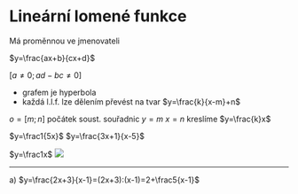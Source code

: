# Lineární lomené funkce

Má proměnnou ve jmenovateli

$y=\frac{ax+b}{cx+d}$

$[a\ne0;ad-bc\ne0]$

- grafem je hyperbola
- každá l.l.f. lze dělením převést na tvar $y=\frac{k}{x-m}+n$

$o=[m;n]$
počátek soust. souřadnic
$y=m$
$x=n$
kreslíme $y=\frac{k}x$

$y=\frac1{5x}$
$y=\frac{3x+1}{x-5}$

$y=\frac1x$
![](Pasted%20image%2020220920141533.png)

---

a) $y=\frac{2x+3}{x-1}=(2x+3):(x-1)=2+\frac5{x-1}$
